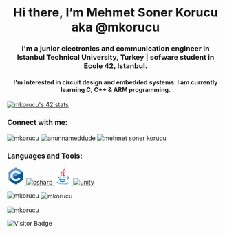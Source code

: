 <h1 align="center">Hi there, I’m Mehmet Soner Korucu aka @mkorucu</h1>
<h3 align="center">I'm a junior electronics and communication engineer in Istanbul Technical University, Turkey | sofware student in Ecole 42, Istanbul.</h3>
<h4 align="center">I'm Interested in circuit design and embedded systems. I am currently learning C, C++ & ARM programming.</h4>


[![mkorucu's 42 stats](https://badge42.vercel.app/api/v2/clei87tbh00060fle084fd3nf/stats?cursusId=21&coalitionId=227)](https://github.com/JaeSeoKim/badge42)

<h3 align="left">Connect with me:</h3>
<p align="left">
<a href="http://mehmetsonerkorucu.com" target="blank"><img align="center" src="https://static.wixstatic.com/media/f14254_5083ef63dd524f19890d00f265f2181e~mv2.png/v1/crop/x_0,y_273,w_960,h_267/fill/w_288,h_80,al_c,q_85,usm_0.66_1.00_0.01,enc_auto/logo.svg" alt="mkorucu" height="30" width="40" /></a>
<a href="https://www.instagram.com/anunnameddude/" target="blank"><img align="center" src="https://raw.githubusercontent.com/rahuldkjain/github-profile-readme-generator/master/src/images/icons/Social/instagram.svg" alt="anunnameddude" height="30" width="40" /></a>
<a href="https://www.linkedin.com/in/mehmet-soner-korucu-9064a3150" target="blank"><img align="center" src="https://raw.githubusercontent.com/rahuldkjain/github-profile-readme-generator/master/src/images/icons/Social/linked-in-alt.svg" alt="mehmet soner korucu" height="30" width="40" /></a>
</p>

<h3 align="left">Languages and Tools:</h3>
<p align="left"> <a href="https://www.cprogramming.com/" target="_blank" rel="noreferrer"> <img src="https://raw.githubusercontent.com/devicons/devicon/master/icons/c/c-original.svg" alt="c" width="40" height="40"/> </a> <a href="https://cplusplus.com" target="_blank" rel="noreferrer"> <img src="https://raw.githubusercontent.com/isocpp/logos/64ef037049f87ac74875dbe72695e59118b52186/cpp_logo.svg" alt="csharp" width="40" height="40"/> </a> <a href="https://www.java.com" target="_blank" rel="noreferrer"> <img src="https://raw.githubusercontent.com/devicons/devicon/master/icons/java/java-original.svg" alt="java" width="40" height="40"/> </a> <a href="https://unity.com/" target="_blank" rel="noreferrer"> <img src="https://www.vectorlogo.zone/logos/unity3d/unity3d-icon.svg" alt="unity" width="40" height="40"/> </a> </p>

<p><img align="left" src="https://github-readme-stats.vercel.app/api/top-langs?username=mkorucu&show_icons=true&locale=en&layout=compact" alt="mkorucu" /></p>

<p>&nbsp;<img align="center" src="https://github-readme-stats.vercel.app/api?username=mkorucu&show_icons=true&locale=en" alt="mkorucu" /></p>

<p><img align="center" src="https://github-readme-streak-stats.herokuapp.com/?user=mkorucu&" alt="mkorucu" /></p>

![Visitor Badge](https://visitor-badge.laobi.icu/badge?page_id=mkorucu.mkorucu)
